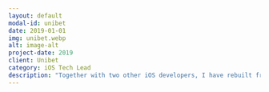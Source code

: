 ```yaml
---
layout: default
modal-id: unibet
date: 2019-01-01
img: unibet.webp
alt: image-alt
project-date: 2019
client: Unibet
category: iOS Tech Lead
description: "Together with two other iOS developers, I have rebuilt from scratch the Unibet sports betting application in native Swift code."
---
```


